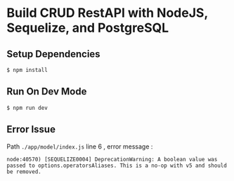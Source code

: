 # Build CRUD RestAPI with NodeJS, Sequelize, and PostgreSQL

## Setup Dependencies

    $ npm install

## Run On Dev Mode

    $ npm run dev


## Error Issue

Path `./app/model/index.js` line 6 , error message :

    node:40570) [SEQUELIZE0004] DeprecationWarning: A boolean value was passed to options.operatorsAliases. This is a no-op with v5 and should be removed.
